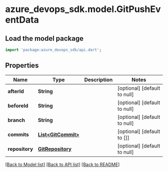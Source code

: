 # azure_devops_sdk.model.GitPushEventData

## Load the model package
```dart
import 'package:azure_devops_sdk/api.dart';
```

## Properties
Name | Type | Description | Notes
------------ | ------------- | ------------- | -------------
**afterId** | **String** |  | [optional] [default to null]
**beforeId** | **String** |  | [optional] [default to null]
**branch** | **String** |  | [optional] [default to null]
**commits** | [**List&lt;GitCommit&gt;**](GitCommit.md) |  | [optional] [default to []]
**repository** | [**GitRepository**](GitRepository.md) |  | [optional] [default to null]

[[Back to Model list]](../README.md#documentation-for-models) [[Back to API list]](../README.md#documentation-for-api-endpoints) [[Back to README]](../README.md)



